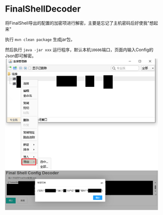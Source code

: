 # FinalShellDecoder
将FinalShell导出的配置的加密项进行解密，主要是忘记了主机密码后好使我"想起来"

执行 `mvn clean package` 生成jar包，

然后执行 `java -jar xxx` 运行程序，默认本机`10606`端口，页面内输入Config的Json即可解密。
![img.png](img/img2.png)
![img.png](img/img.png)